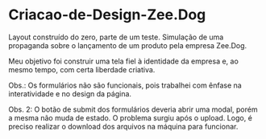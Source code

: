 # Criacao-de-Design-Zee.Dog
Layout construído do zero, parte de um teste. Simulação de uma propaganda sobre o lançamento de um produto pela empresa Zee.Dog.

Meu objetivo foi construir uma tela fiel à identidade da empresa e, ao mesmo tempo, com certa liberdade criativa.

Obs.: Os formulários não são funcionais, pois trabalhei com ênfase na interatividade e no design da página.
<br>

Obs. 2: O botão de submit dos formulários deveria abrir uma modal, porém a mesma não muda de estado. O problema surgiu após o upload. Logo, é preciso realizar o download dos arquivos na máquina para funcionar.
